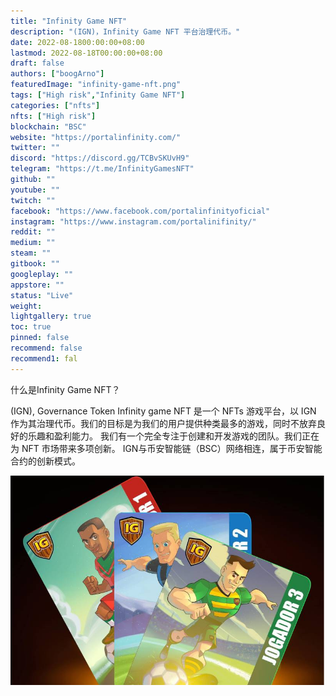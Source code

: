 ```yaml
---
title: "Infinity Game NFT"
description: "(IGN)，Infinity Game NFT 平台治理代币。"
date: 2022-08-1800:00:00+08:00
lastmod: 2022-08-18T00:00:00+08:00
draft: false
authors: ["boogArno"]
featuredImage: "infinity-game-nft.png"
tags: ["High risk","Infinity Game NFT"]
categories: ["nfts"]
nfts: ["High risk"]
blockchain: "BSC"
website: "https://portalinfinity.com/"
twitter: ""
discord: "https://discord.gg/TCBvSKUvH9"
telegram: "https://t.me/InfinityGamesNFT"
github: ""
youtube: ""
twitch: ""
facebook: "https://www.facebook.com/portalinfinityoficial"
instagram: "https://www.instagram.com/portalinifinity/"
reddit: ""
medium: ""
steam: ""
gitbook: ""
googleplay: ""
appstore: ""
status: "Live"
weight: 
lightgallery: true
toc: true
pinned: false
recommend: false
recommend1: fal
---
```

什么是Infinity Game NFT？

(IGN), Governance Token Infinity game NFT 是一个 NFTs 游戏平台，以 IGN 作为其治理代币。我们的目标是为我们的用户提供种类最多的游戏，同时不放弃良好的乐趣和盈利能力。
我们有一个完全专注于创建和开发游戏的团队。我们正在为 NFT 市场带来多项创新。
IGN与币安智能链（BSC）网络相连，属于币安智能合约的创新模式。

![infinitygamenft-dapp-games-bsc-image1_eaafd3b857de1b795f33eec2708be675](infinitygamenft-dapp-games-bsc-image1_eaafd3b857de1b795f33eec2708be675.png)